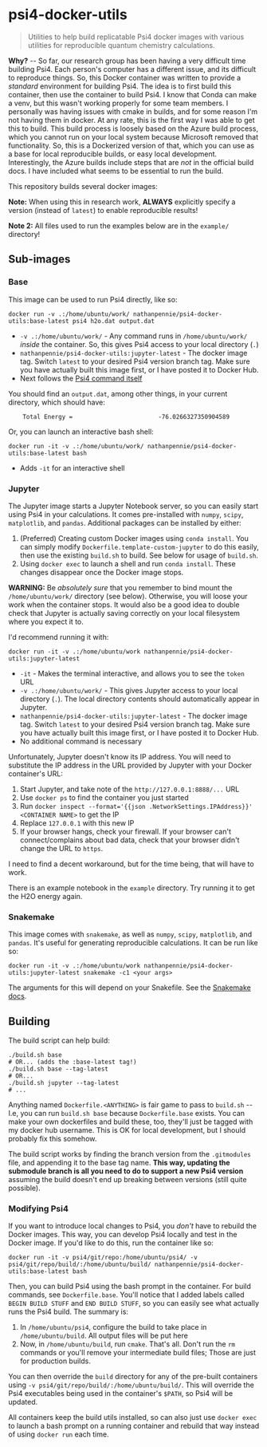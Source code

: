 # psi4-docker-utils
> Utilities to help build replicatable Psi4 docker images with various utilities for reproducible quantum chemistry calculations.

**Why?** -- So far, our research group has been having a very difficult time building Psi4. Each person's computer
has a different issue, and its difficult to reproduce things. So, this Docker container was written to provide a
*standard* environment for building Psi4. The idea is to first build this container, then use the container to build
Psi4. I know that Conda can make a venv, but this wasn't working properly for some team members. I personally was
having issues with cmake in builds, and for some reason I'm not having them in docker. At any rate, this is the first
way I was able to get this to build. This build process is loosely based on the Azure build process, which you cannot
run on your local system because Microsoft removed that functionality. So, this is a Dockerized version of that, which
you can use as a base for local reproducible builds, or easy local development. Interestingly, the Azure builds
include steps that are *not* in the official build docs. I have included what seems to be essential to run the build.

This repository builds several docker images:

**Note:** When using this in research work, **ALWAYS** explicitly specify a version (instead of `latest`) to enable
reproducible results!

**Note 2:** All files used to run the examples below are in the `example/` directory!

## Sub-images
### Base

This image can be used to run Psi4 directly, like so:

```
docker run -v .:/home/ubuntu/work/ nathanpennie/psi4-docker-utils:base-latest psi4 h2o.dat output.dat
```
* `-v .:/home/ubuntu/work/` - Any command runs in `/home/ubuntu/work/` *inside* the container. So, this gives Psi4
access to your local directory (`.`)
* `nathanpennie/psi4-docker-utils:jupyter-latest` - The docker image tag. Switch `latest` to your desired Psi4 version
branch tag. Make sure you have actually built this image first, or I have posted it to Docker Hub.
* Next follows the [Psi4 command itself](https://psicode.org/psi4manual/master/tutorial.html)

You should find an `output.dat`, among other things, in your current directory, which should have:
```
    Total Energy =                        -76.0266327350904589
```

Or, you can launch an interactive bash shell:

```
docker run -it -v .:/home/ubuntu/work/ nathanpennie/psi4-docker-utils:base-latest bash
```

* Adds `-it` for an interactive shell

### Jupyter

The Jupyter image starts a Jupyter Notebook server, so you can easily start using Psi4 in your calculations. It comes
pre-installed with `numpy`, `scipy`, `matplotlib`, and `pandas`. Additional packages can be installed by either:
1. (Preferred) Creating custom Docker images using `conda install`. You can simply modify
`Dockerfile.template-custom-jupyter` to do this easily, then use the existing `build.sh` to build. See below for usage
of `build.sh`.
2. Using `docker exec` to launch a shell and run `conda install`. These changes disappear once the Docker image stops.

**WARNING:** Be *absolutely sure* that you remember to bind mount the `/home/ubuntu/work/` directory (see below).
Otherwise, you will loose your work when the container stops. It would also be a good idea to double check that Jupyter
is actually saving correctly on your local filesystem where you expect it to.

I'd recommend running it with:
```
docker run -it -v .:/home/ubuntu/work nathanpennie/psi4-docker-utils:jupyter-latest
```
* `-it` - Makes the terminal interactive, and allows you to see the `token` URL
* `-v .:/home/ubuntu/work/` - This gives Jupyter access to your local directory (`.`). The local directory contents
should automatically appear in Jupyter.
* `nathanpennie/psi4-docker-utils:jupyter-latest` - The docker image tag. Switch `latest` to your desired Psi4 version
branch tag. Make sure you have actually built this image first, or I have posted it to Docker Hub.
* No additional command is necessary

Unfortunately, Jupyter doesn't know its IP address. You will need to substitute the IP address in the URL provided by
Jupyter with your Docker container's URL:
1. Start Jupyter, and take note of the `http://127.0.0.1:8888/...` URL
2. Use `docker ps` to find the container you just started
3. Run `docker inspect --format='{{json .NetworkSettings.IPAddress}}' <CONTAINER NAME>` to get the IP
4. Replace `127.0.0.1` with this new IP
5. If your browser hangs, check your firewall. If your browser can't connect/complains about bad data, check that your
browser didn't change the URL to `https`.

I need to find a decent workaround, but for the time being, that will have to work.

There is an example notebook in the `example` directory. Try running it to get the H2O energy again.

### Snakemake
This image comes with `snakemake`, as well as `numpy`, `scipy`, `matplotlib`, and `pandas`. It's useful for generating
reproducible calculations. It can be run like so:
```
docker run -it -v .:/home/ubuntu/work nathanpennie/psi4-docker-utils:jupyter-latest snakemake -c1 <your args>
```
The arguments for this will depend on your Snakefile. See the [Snakemake docs](https://snakemake.readthedocs.io/en/stable/).

## Building

The build script can help build:
```
./build.sh base
# OR... (adds the :base-latest tag!)
./build.sh base --tag-latest
# OR...
./build.sh jupyter --tag-latest
# ...
```

Anything named `Dockerfile.<ANYTHING>` is fair game to pass to `build.sh` -- I.e, you can run `build.sh base` because
`Dockerfile.base` exists. You can make your own dockerfiles and build these, too, they'll just be tagged with my docker
hub username. This is OK for local development, but I should probably fix this somehow.

The build script works by finding the branch version from the `.gitmodules` file, and appending it to the base tag name.
**This way, updating the submodule branch is all you need to do to support a new Psi4 version** assuming the build
doesn't end up breaking between versions (still quite possible).

### Modifying Psi4
If you want to introduce local changes to Psi4, you *don't* have to rebuild the Docker images. This way, you can develop
Psi4 locally and test in the Docker image. If you'd like to do this, run the container like so:
```
docker run -it -v psi4/git/repo:/home/ubuntu/psi4/ -v psi4/git/repo/build/:/home/ubuntu/build/ nathanpennie/psi4-docker-utils:base-latest bash
```
Then, you can build Psi4 using the bash prompt in the container. For build commands, see `Dockerfile.base`. You'll
notice that I added labels called `BEGIN BUILD STUFF` and `END BUILD STUFF`, so you can easily see what actually runs
the Psi4 build. The summary is:
1. In `/home/ubuntu/psi4`, configure the build to take place in `/home/ubuntu/build`. All output files will be put here
2. Now, in `/home/ubuntu/build`, run `cmake`. That's all. Don't run the `rm` commands or you'll remove your intermediate
build files; Those are just for production builds.

You can then override the `build` directory for any of the pre-built containers using
`-v psi4/git/repo/build/:/home/ubuntu/build/`. This will override the Psi4 executables being used in the container's
`$PATH`, so Psi4 will be updated.

All containers keep the build utils installed, so can also just use `docker exec` to launch a bash prompt on a running
container and rebuild that way instead of using `docker run` each time.

